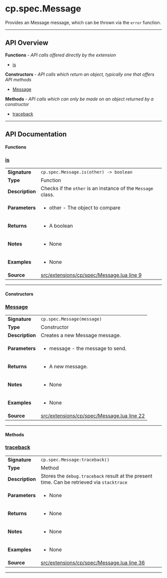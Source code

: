 # cp.spec.Message

Provides an Message message, which can be thrown via the `error` function.

---

## API Overview
**Functions** - _API calls offered directly by the extension_
 * [is](#is)

**Constructors** - _API calls which return an object, typically one that offers API methods_
 * [Message](#message)

**Methods** - _API calls which can only be made on an object returned by a constructor_
 * [traceback](#traceback)


---

## API Documentation

#### Functions


### [is](#is)

|                                             |                                                                                     |
| --------------------------------------------|-------------------------------------------------------------------------------------|
| **Signature**                               | `cp.spec.Message.is(other) -> boolean`                                                                    |
| **Type**                                    | Function                                                                     |
| **Description**                             | Checks if the `other` is an instance of the `Message` class.                                                                     |
| **Parameters**                              | <ul><li>other - The object to compare</li></ul> |
| **Returns**                                 | <ul><li>A boolean</li></ul>          |
| **Notes**                                   | <ul><li>None</li></ul> |
| **Examples**                                | <ul><li>None</li></ul> |
| **Source**                                  | [src/extensions/cp/spec/Message.lua line 9](https://github.com/CommandPost/CommandPost/blob/develop/src/extensions/cp/spec/Message.lua#L9) |

---

#### Constructors


### [Message](#message)

|                                             |                                                                                     |
| --------------------------------------------|-------------------------------------------------------------------------------------|
| **Signature**                               | `cp.spec.Message(message)`                                                                    |
| **Type**                                    | Constructor                                                                     |
| **Description**                             | Creates a new Message message.                                                                     |
| **Parameters**                              | <ul><li>message   - the message to send.</li></ul> |
| **Returns**                                 | <ul><li>A new message.</li></ul>          |
| **Notes**                                   | <ul><li>None</li></ul> |
| **Examples**                                | <ul><li>None</li></ul> |
| **Source**                                  | [src/extensions/cp/spec/Message.lua line 22](https://github.com/CommandPost/CommandPost/blob/develop/src/extensions/cp/spec/Message.lua#L22) |

---

#### Methods


### [traceback](#traceback)

|                                             |                                                                                     |
| --------------------------------------------|-------------------------------------------------------------------------------------|
| **Signature**                               | `cp.spec.Message:traceback()`                                                                    |
| **Type**                                    | Method                                                                     |
| **Description**                             | Stores the `debug.traceback` result at the present time. Can be retrieved via `stacktrace`                                                                     |
| **Parameters**                              | <ul><li>None</li></ul> |
| **Returns**                                 | <ul><li>None</li></ul>          |
| **Notes**                                   | <ul><li>None</li></ul> |
| **Examples**                                | <ul><li>None</li></ul> |
| **Source**                                  | [src/extensions/cp/spec/Message.lua line 36](https://github.com/CommandPost/CommandPost/blob/develop/src/extensions/cp/spec/Message.lua#L36) |

---

